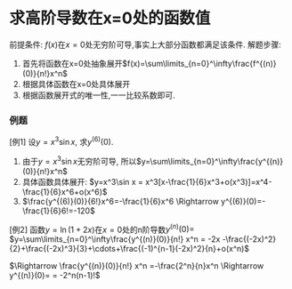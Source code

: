# 求高阶导数在x=0处的函数值

前提条件: $f(x)$在$x=0$处无穷阶可导,事实上大部分函数都满足该条件.
解题步骤:

1. 首先将函数在x=0处抽象展开$f(x)=\sum\limits_{n=0}^\infty\frac{f^{(n)}(0)}{n!}x^n$
2. 根据具体函数在x=0处具体展开
3. 根据函数展开式的唯一性,一一比较系数即可.

### 例题

[例1] 设$y=x^3\sin x$, 求$y^{(6)}(0)$.

1. 由于$y=x^3\sin x$无穷阶可导, 所以$y=\sum\limits_{n=0}^\infty\frac{y^{(n)}(0)}{n!}x^n$
2. 具体函数具体展开: $y=x^3\sin x = x^3[x-\frac{1}{6}x^3+o(x^3)]=x^4-\frac{1}{6}x^6+o(x^6)$
3. $\frac{y^{(6)}(0)}{6!}x^6=-\frac{1}{6}x^6 \Rightarrow y^{(6)}(0)=-\frac{1}{6}6!=-120$

[例2] 函数$y=\ln(1+2x)$在$x=0$处的n阶导数$y^{(n)}(0)=$
$y=\sum\limits_{n=0}^\infty\frac{y^{(n)}(0)}{n!} x^n = -2x -\frac{(-2x)^2}{2}+\frac{(-2x)^3}{3}+\cdots+\frac{(-1)^{n-1}(-2x)^2}{n}+o(x^n)$

$\Rightarrow \frac{y^{(n)}(0)}{n!} x^n =-\frac{2^n}{n}x^n \Rightarrow y^{(n)}(0)= = -2^n(n-1)!$
